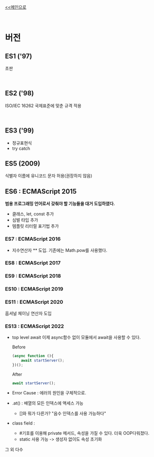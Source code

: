 [<<메인으로](https://github.com/AtomicLiquors/Javascript_Wiki_Chb)

&nbsp;  

# 버전
## ES1 ('97)
초판 

&nbsp;  
## ES2 ('98)
ISO/IEC 16262 국제표준에 맞춘 규격 적용

&nbsp;  
## ES3 ('99)
- 정규표현식
- try catch
&nbsp;  
## ES5 (2009)
식별자 이름에 유니코드 문자 허용(권장하지 않음)

## ES6 : ECMAScript 2015
**범용 프로그래밍 언어로서 갖춰야 할 기능들을 대거 도입하였다.**  
- 클래스, let, const 추가
- 심벌 타입 추가
- 템플릿 리터럴 표기법 추가


### ES7 : ECMAScript 2016
- 지수연산자 ** 도입. 기존에는 Math.pow를 사용했다.
### ES8 : ECMAScript 2017
### ES9 : ECMAScript 2018
### ES10 : ECMAScript 2019

### ES11 : ECMAScript 2020
옵셔널 체이닝 연산자 도입

### ES13 : ECMAScript 2022
- top level await
 이제 async함수 없이 모듈에서 await을 사용할 수 있다.

    Before
    ```javascript
    (async function (){
        await startServer();
    })();
    ```
    After
    ```javascript
    await startServer();
    ```

 - Error Cause : 에러의 원인을 구체적으로.
 - .at() : 배열의 모든 인덱스에 액세스 가능
   - []와 뭐가 다른가? "음수 인덱스를 사용 가능하다"
- class field : 
  - #기호를 이용해 private 메서드, 속성을 가질 수 있다. 더욱 OOP다워졌다.
  - static 사용 가능 -> 생성자 없이도 속성 초기화

그 외 다수

